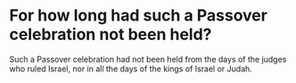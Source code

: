# For how long had such a Passover celebration not been held?

Such a Passover celebration had not been held from the days of the judges who ruled Israel, nor in all the days of the kings of Israel or Judah.

